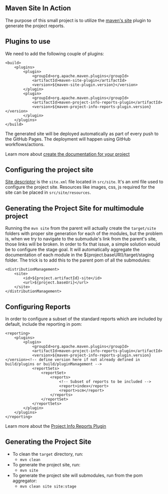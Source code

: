 ## Maven Site In Action

The purpose of this small project is to utilize the [maven's site][maven-site-plugin-url] plugin to generate the project reports.

## Plugins to use
We need to add the following couple of plugins:
```
<build>
    <plugins>
        <plugin>
            <groupId>org.apache.maven.plugins</groupId>
            <artifactId>maven-site-plugin</artifactId>
            <version>${maven-site-plugin.version}</version>
        </plugin>
        <plugin>
            <groupId>org.apache.maven.plugins</groupId>
            <artifactId>maven-project-info-reports-plugin</artifactId>
            <version>${maven-project-info-reports-plugin.version}</version>
        </plugin>
    </plugins>
</build>
```

The generated site will be deployed automatically as part of every push to the GitHub Pages. The deployment will happen using GitHub workflows/actions.

Learn more about [create the documentation for your project][site-guide-url]

## Configuring the project site
[Site descriptor][site-descriptor-url] is the `site.xml` file located in `src/site`. It's an xml file used to configure
the project site. Resources like images, css, js required for the site can be placed in `src/site/resources`.

## Generating the Project Site for multimodule project

Running the `mvn site` from the parent will actually create the `target/site` folders with proper site generation
for each of the modules, but the problem is, when we try to navigate to the submudule's link from the
parent's site, those links will be broken. In order to fix that issue, a simple solution would be to 
configure the stage goal. It will automatically aggregate the documentation of each module in 
the ${project.baseURI}/target/staging folder. The trick is to add this to the parent pom of all the submodules:

```
<distributionManagement>
    <site>
        <id>${project.artifactId}-site</id>
        <url>${project.baseUri}</url>
    </site>
</distributionManagement>
```

## Configuring Reports
In order to configure a subset of the standard reports which are included by default, include the reporting in pom:
```
<reporting>
    <plugins>
        <plugin>
            <groupId>org.apache.maven.plugins</groupId>
            <artifactId>maven-project-info-reports-plugin</artifactId>
            <version>${maven-project-info-reports-plugin.version}</version><!-- define version here if not already defined in build/plugins or build/pluginManagement -->
            <reportSets>
                <reportSet>
                    <reports>
                        <!-- Subset of reports to be included -->
                        <report>index</report>
                        <report>scm</report>
                    </reports>
                </reportSet>
            </reportSets>
        </plugin>
    </plugins>
</reporting>
```
Learn more about the [Project Info Reports Plugin][project-info-report-plugin-url]

## Generating the Project Site

* To clean the `target` directory, run:
  * `mvn clean`
* To generate the project site, run:
  * `mvn site`
* To generate the project site will submodules, run from the pom aggregator:
  * `mvn clean site site:stage`

<!-- MARKDOWN LINKS & IMAGES -->
<!-- https://www.markdownguide.org/basic-syntax/#reference-style-links -->
[maven-site-plugin-url]:https://maven.apache.org/plugins/maven-site-plugin/
[site-guide-url]:https://maven.apache.org/guides/mini/guide-site.html
[site-descriptor-url]:https://maven.apache.org/guides/mini/guide-site.html#creating-a-site-descriptor
[project-info-report-plugin-url]:https://maven.apache.org/plugins/maven-project-info-reports-plugin/